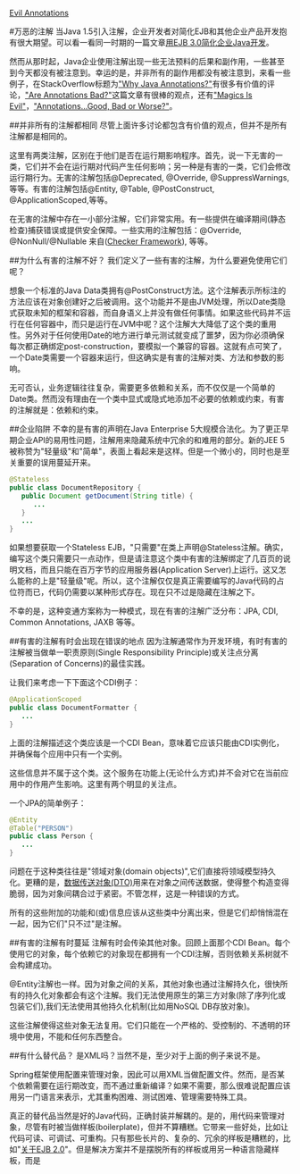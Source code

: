 [Evil Annotations](https://dzone.com/articles/evil-annotations)

#万恶的注解
当Java 1.5引入注解，企业开发者对简化EJB和其他企业产品开发抱有很大期望。可以看一看同一时期的一篇文章[用EJB 3.0简化企业Java开发](http://www.javaworld.com/article/2072037/java-web-development/java-web-development-simplify-enterprise-java-development-with-ejb-3-0-part-1.html)。

然而从那时起，Java企业使用注解出现一些无法预料的后果和副作用，一些甚至到今天都没有被注意到。幸运的是，并非所有的副作用都没有被注意到，来看一些例子，在StackOverflow标题为["Why Java Annotations?"](http://stackoverflow.com/questions/4285592/why-java-annotations)有很多有价值的评论，["Are Annotations Bad?"](https://dzone.com/articles/are-annotations-bad)这篇文章有很棒的观点，还有["Magics Is Evil"](https://doanduyhai.wordpress.com/2012/04/21/magics-is-evil/)，["Annotations…Good, Bad or Worse?"](http://www.javalobby.org/java/forums/t101604.html)。

##并非所有的注解都相同
尽管上面许多讨论都包含有价值的观点，但并不是所有注解都是相同的。

这里有两类注解，区别在于他们是否在运行期影响程序。首先，说一下无害的一类，它们并不会在运行期对代码产生任何影响；另一种是有害的一类，它们会修改运行期行为。无害的注解包括@Deprecated, @Override, @SuppressWarnings, 等等。有害的注解包括@Entity, @Table, @PostConstruct, @ApplicationScoped,等等。

在无害的注解中存在一小部分注解，它们非常实用。有一些提供在编译期间(静态检查)捕获错误或提供安全保障。一些实用的注解包括：@Override, @NonNull/@Nullable 来自([Checker Framework](http://checkerframework.org/)), 等等。

##为什么有害的注解不好？
我们定义了一些有害的注解，为什么要避免使用它们呢？

想象一个标准的Java Data类拥有@PostConstruct方法。这个注解表示所标注的方法应该在对象创建好之后被调用。这个功能并不是由JVM处理，所以Date类隐式获取未知的框架和容器，而自身语义上并没有做任何事情。如果这些代码并不运行在任何容器中，而只是运行在JVM中呢？这个注解大大降低了这个类的重用性。另外对于任何使用Date的地方进行单元测试就变成了噩梦，因为你必须确保每次都正确绑定post-construction，要模拟一个兼容的容器。这就有点可笑了，一个Date类需要一个容器来运行，但这确实是有害的注解对类、方法和参数的影响。

无可否认，业务逻辑往往复杂，需要更多依赖和关系，而不仅仅是一个简单的Date类。然而没有理由在一个类中显式或隐式地添加不必要的依赖或约束，有害的注解就是：依赖和约束。

##企业陷阱
不幸的是有害的声明在Java Enterprise 5大规模合法化。为了更正早期企业API的易用性问题，注解用来隐藏系统中冗余的和难用的部分。新的JEE 5被称赞为"轻量级"和"简单"，表面上看起来是这样。但是一个微小的，同时也是至关重要的误用蔓延开来。
```java
@Stateless
public class DocumentRepository {
   public Document getDocument(String title) {
      ...
   }
   ...
}
```
如果想要获取一个Stateless EJB，"只需要"在类上声明@Stateless注解。确实，编写这个类只需要只一点动作，但是请注意这个类中有害的注解绑定了几百页的说明文档，而且只能在百万字节的应用服务器(Application Server)上运行。这又怎么能称的上是"轻量级"呢。所以，这个注解仅仅是真正需要编写的Java代码的占位符而已，代码仍需要以某种形式存在。现在只不过是隐藏在注解之下。

不幸的是，这种变通方案称为一种模式，现在有害的注解广泛分布：JPA, CDI, Common Annotations, JAXB 等等。

##有害的注解有时会出现在错误的地点
因为注解通常作为开发环境，有时有害的注解被当做单一职责原则(Single Responsibility Principle)或关注点分离(Separation of Concerns)的最佳实践。

让我们来考虑一下下面这个CDI例子：
```java
@ApplicationScoped
public class DocumentFormatter {
   ...
}
```
上面的注解描述这个类应该是一个CDI Bean，意味着它应该只能由CDI实例化，并确保每个应用中只有一个实例。

这些信息并不属于这个类。这个服务在功能上(无论什么方式)并不会对它在当前应用中的作用产生影响。这里有两个明显的关注点。

一个JPA的简单例子：
```java
@Entity
@Table("PERSON")
public class Person {
   ...
}
```
问题在于这种类往往是"领域对象(domain objects)",它们直接将领域模型持久化。更糟的是，[数据传送对象(DTO)](http://www.oracle.com/technetwork/java/transferobject-139757.html)用来在对象之间传送数据，使得整个构造变得脆弱，因为对象间耦合过于紧密。不管怎样，这是一种错误的方式。

所有的这些附加的功能和(或)信息应该从这些类中分离出来，但是它们却悄悄混在一起，因为它们"只不过"是注解。

##有害的注解有时蔓延
注解有时会传染其他对象。回顾上面那个CDI Bean。每个使用它的对象，每个依赖它的对象现在都拥有一个CDI注解，否则依赖关系树就不会构建成功。

@Entity注解也一样。因为对象之间的关系，其他对象也通过注解持久化，很快所有的持久化对象都会有这个注解。我们无法使用原生的第三方对象(除了序列化或包装它们),我们无法使用其他持久化机制(比如用NoSQL DB存放对象)。

这些注解使得这些对象无法复用。它们只能在一个严格的、受控制的、不透明的环境中使用，不能和任何东西整合。

##有什么替代品？
是XML吗？当然不是，至少对于上面的例子来说不是。

Spring框架使用配置来管理对象，因此可以用XML当做配置文件。然而，是否某个依赖需要在运行期改变，而不通过重新编译？如果不需要，那么很难说配置应该用另一门语言来表示，尤其重构困难、测试困难、管理需要特殊工具。

真正的替代品当然是好的Java代码，正确封装并解耦的。是的，用代码来管理对象，尽管有时被当做样板(boilerplate)，但并不算糟糕。它带来一些好处，比如让代码可读、可调试、可重构。只有那些长片的、复杂的、冗余的样板是糟糕的，比如"[关于EJB 2.0](http://www.javaworld.com/article/2076103/java-web-development/read-all-about-ejb-2-0.html)"。但是解决方案并不是摆脱所有的样板或用另一种语言隐藏样板，而是